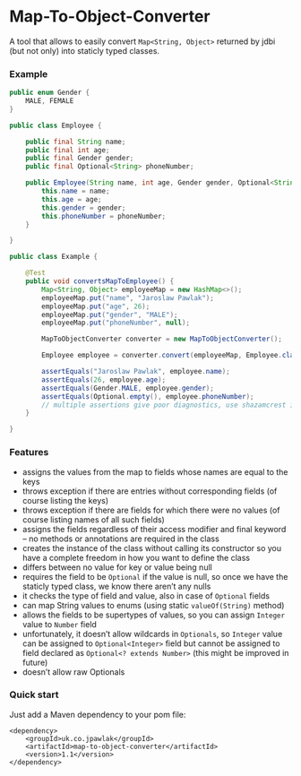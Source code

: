 # Map-To-Object-Converter
A tool that allows to easily convert `Map<String, Object>` returned by jdbi (but not only) into staticly typed classes.

### Example
```java
public enum Gender {
    MALE, FEMALE
}

public class Employee {

    public final String name;
    public final int age;
    public final Gender gender;
    public final Optional<String> phoneNumber;

    public Employee(String name, int age, Gender gender, Optional<String> phoneNumber) {
        this.name = name;
        this.age = age;
        this.gender = gender;
        this.phoneNumber = phoneNumber;
    }

}

public class Example {

    @Test
    public void convertsMapToEmployee() {
        Map<String, Object> employeeMap = new HashMap<>();
        employeeMap.put("name", "Jaroslaw Pawlak");
        employeeMap.put("age", 26);
        employeeMap.put("gender", "MALE");
        employeeMap.put("phoneNumber", null);

        MapToObjectConverter converter = new MapToObjectConverter();

        Employee employee = converter.convert(employeeMap, Employee.class);

        assertEquals("Jaroslaw Pawlak", employee.name);
        assertEquals(26, employee.age);
        assertEquals(Gender.MALE, employee.gender);
        assertEquals(Optional.empty(), employee.phoneNumber);
        // multiple assertions give poor diagnostics, use shazamcrest instead
    }

}
```

### Features
* assigns the values from the map to fields whose names are equal to the keys
* throws exception if there are entries without corresponding fields (of course listing the keys)
* throws exception if there are fields for which there were no values (of course listing names of all such fields)
* assigns the fields regardless of their access modifier and final keyword – no methods or annotations are required in the class
* creates the instance of the class without calling its constructor so you have a complete freedom in how you want to define the class
* differs between no value for key or value being null
* requires the field to be `Optional` if the value is null, so once we have the staticly typed class, we know there aren’t any nulls
* it checks the type of field and value, also in case of `Optional` fields
* can map String values to enums (using static `valueOf(String)` method)
* allows the fields to be supertypes of values, so you can assign `Integer` value to `Number` field
* unfortunately, it doesn’t allow wildcards in `Optionals`, so `Integer` value can be assigned to `Optional<Integer>` field but cannot be assigned to field declared as `Optional<? extends Number>` (this might be improved in future)
* doesn’t allow raw Optionals

### Quick start

Just add a Maven dependency to your pom file:

```
<dependency>
    <groupId>uk.co.jpawlak</groupId>
    <artifactId>map-to-object-converter</artifactId>
    <version>1.1</version>
</dependency>
```
